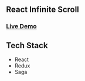 ## React Infinite Scroll

### [Live Demo](https://infinite-scroll-mei02vwh2.now.sh/)

## Tech Stack

- React
- Redux
- Saga
